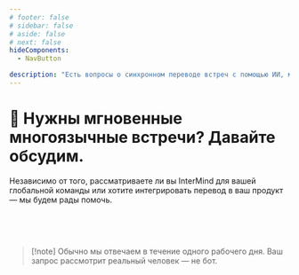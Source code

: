 ```yaml
---
# footer: false
# sidebar: false
# aside: false
# next: false
hideComponents:
  - NavButton

description: "Есть вопросы о синхронном переводе встреч с помощью ИИ, многоязычном сотрудничестве или корпоративном внедрении? Свяжитесь с InterMind, чтобы обсудить ваш сценарий использования, интеграцию или подключение команды."
---
```


# 🤝 Нужны мгновенные многоязычные встречи? Давайте обсудим.

Независимо от того, рассматриваете ли вы InterMind для вашей глобальной команды или хотите интегрировать перевод в ваш продукт — мы будем рады помочь.

<br>

<ContactForm  
  formStyle="margin: 1rem auto;"  
  categoryLabel="О чем бы вы хотели поговорить?"  
  categoryPlaceholderText="Выберите тему..."  
  messageLabel="Сообщение (необязательно)"  
  messagePlaceholderText="Можете описать ваш сценарий использования, сроки или любую другую информацию, которой хотите поделиться."  
  buttonText="Связаться с нашей командой"  
  :services="[
    'Хочу изучить варианты использования для моей команды',
    'Хотел бы запросить демонстрацию',
    'Ищу варианты корпоративного развертывания',
    'У меня есть вопросы о ценах или функциях',
    'Другое'
  ]"
/>

<br>

> [!note] Обычно мы отвечаем в течение одного рабочего дня. Ваш запрос рассмотрит реальный человек — не бот.
